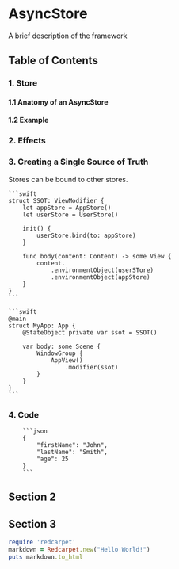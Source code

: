 # AsyncStore

A brief description of the framework

## Table of Contents

### 1. Store
#### 1.1 Anatomy of an AsyncStore
#### 1.2 Example
### 2. Effects
### 3. Creating a Single Source of Truth

Stores can be bound to other stores.

    ```swift
    struct SSOT: ViewModifier {
        let appStore = AppStore()
        let userStore = UserStore()
        
        init() {
            userStore.bind(to: appStore)
        }
        
        func body(content: Content) -> some View {
            content.
                .environmentObject(userSTore)
                .environmentObject(appStore)
        }
    }
    ```
    
    ```swift
    @main
    struct MyApp: App {
        @StateObject private var ssot = SSOT()

        var body: some Scene {
            WindowGroup {
                AppView()
                    .modifier(ssot)
            }
        }
    }
    ```

### 4. Code

        ```json
        {
            "firstName": "John",
            "lastName": "Smith",
            "age": 25
        }
        ```

## Section 2

## Section 3

```ruby
require 'redcarpet'
markdown = Redcarpet.new("Hello World!")
puts markdown.to_html
```
